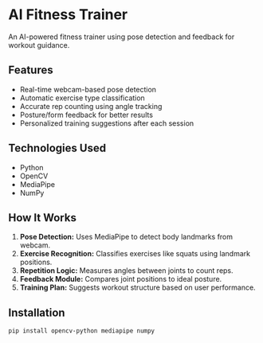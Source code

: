 # AI Fitness Trainer

An AI-powered fitness trainer using pose detection and feedback for workout guidance.


##  Features

- Real-time webcam-based pose detection
- Automatic exercise type classification
- Accurate rep counting using angle tracking
- Posture/form feedback for better results
- Personalized training suggestions after each session

##  Technologies Used

- Python
- OpenCV
- MediaPipe
- NumPy

##  How It Works

1. **Pose Detection:** Uses MediaPipe to detect body landmarks from webcam.
2. **Exercise Recognition:** Classifies exercises like squats using landmark positions.
3. **Repetition Logic:** Measures angles between joints to count reps.
4. **Feedback Module:** Compares joint positions to ideal posture.
5. **Training Plan:** Suggests workout structure based on user performance.

##  Installation

```bash
pip install opencv-python mediapipe numpy

